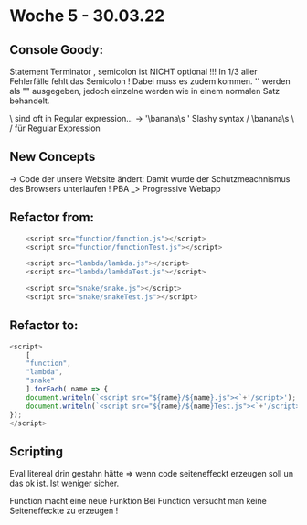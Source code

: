 # Woche 5 - 30.03.22

## Console Goody:
Statement Terminator , semicolon ist NICHT optional !!!
In 1/3 aller Fehlerfälle fehlt das Semicolon ! Dabei muss es zudem kommen.
'' werden als "" ausgegeben, jedoch einzelne werden wie in einem normalen Satz behandelt.

\ sind oft in Regular expression... -> '\banana\s \'
Slashy syntax / \banana\s \\ /  für Regular Expression

## New Concepts
-> Code der unsere Website ändert:
Damit wurde der Schutzmeachnismus des Browsers unterlaufen ! 
PBA _> Progressive Webapp

## Refactor from:
```javascript
    <script src="function/function.js"></script>
    <script src="function/functionTest.js"></script>

    <script src="lambda/lambda.js"></script>
    <script src="lambda/lambdaTest.js"></script>

    <script src="snake/snake.js"></script>
    <script src="snake/snakeTest.js"></script>
```
## Refactor to:
```javascript
<script>
    [
    "function",
    "lambda",
    "snake"
    ].forEach( name => {
    document.writeln(`<script src="${name}/${name}.js"><`+'/script>');
    document.writeln(`<script src="${name}/${name}Test.js"><`+'/script>');
});
</script>
```

## Scripting
Eval litereal drin gestahn hätte =>  wenn code seiteneffeckt erzeugen soll un das ok ist.
Ist weniger sicher.

Function macht eine neue Funktion
Bei Function versucht man keine Seiteneffeckte zu erzeugen !
 